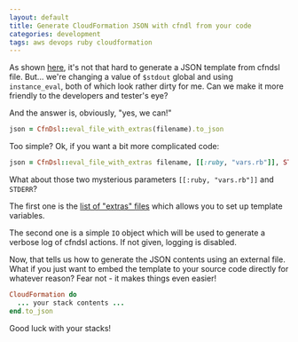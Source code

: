 ```yaml
---
layout: default
title: Generate CloudFormation JSON with cfndl from your code
categories: development
tags: aws devops ruby cloudformation
---
```


As shown
[here](https://coderwall.com/p/sxtlzw/create-an-aws-stack-with-cfndsl),
it's not that hard to generate a JSON template from cfndsl
file. But... we're changing a value of ```$stdout``` global and using
```instance_eval```, both of which look rather dirty for me.  Can we
make it more friendly to the developers and tester's eye?

And the answer is, obviously, "yes, we can!"

```ruby
json = CfnDsl::eval_file_with_extras(filename).to_json
```

Too simple? Ok, if you want a bit more complicated code:

```ruby
json = CfnDsl::eval_file_with_extras filename, [[:ruby, "vars.rb"]], STDERR
```

What about those two mysterious parameters ```[[:ruby, "vars.rb"]]```
and ```STDERR```?

The first one is the [list of "extras" files](https://github.com/stevenjack/cfndsl/blob/988b03f37ca85361d881ec75ab28e55dd2d88dc9/lib/cfndsl.rb) which allows you to
set up template variables.

The  second one  is a  simple ```IO```  object which  will be  used to
generate a  verbose log of cfndsl  actions.  If not given,  logging is
disabled.

Now, that tells us how to generate the JSON contents using an external
file.  What if you just want to embed the template to your source code
directly for whatever reason?  Fear not - it makes things even easier!

```ruby
CloudFormation do
  ... your stack contents ...
end.to_json
```

Good luck with your stacks!
